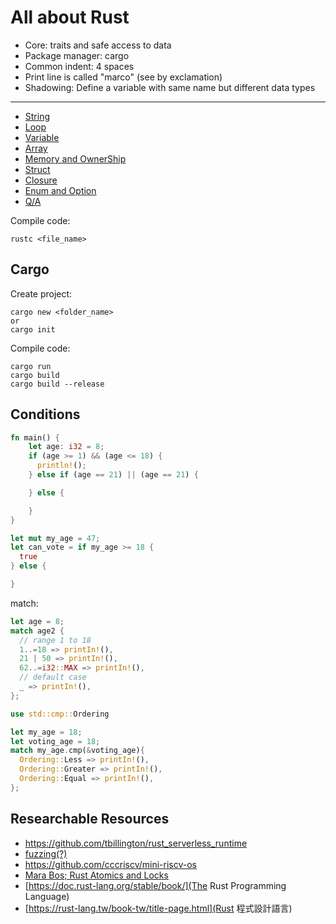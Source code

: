 # All about Rust

- Core: traits and safe access to data
- Package manager: cargo
- Common indent: 4 spaces
- Print line is called "marco" (see by exclamation)
- Shadowing: Define a variable with same name but different data types 

---

- [String](./string/)
- [Loop](./loop/)
- [Variable](./variable/)
- [Array](./array/)
- [Memory and OwnerShip](./memory-and-ownership/)
- [Struct](./struct/)
- [Closure](./closure/)
- [Enum and Option](./enum-and-option/)
- [Q/A](./qa/)

Compile code:

```
rustc <file_name>
```

## Cargo

Create project:

```
cargo new <folder_name>
or
cargo init
```

Compile code:

```
cargo run
cargo build
cargo build --release
```

## Conditions

```rust
fn main() {
    let age: i32 = 8;
    if (age >= 1) && (age <= 18) {
      println!();
    } else if (age == 21) || (age == 21) {

    } else {

    }
}
```

```rust
let mut my_age = 47;
let can_vote = if my_age >= 18 {
  true
} else {

}
```

match:

```rust
let age = 8;
match age2 {
  // range 1 to 18
  1..=18 => printIn!(),
  21 | 50 => printIn!(),
  62..=i32::MAX => printIn!(),
  // default case
  _ => printIn!(),
};

use std::cmp::Ordering

let my_age = 18;
let voting_age = 18;
match my_age.cmp(&voting_age){
  Ordering::Less => printIn!(),
  Ordering::Greater => printIn!(),
  Ordering::Equal => printIn!(),
};
```

## Researchable Resources

- https://github.com/tbillington/rust_serverless_runtime
- [fuzzing(?)](https://github.com/gamozolabs)
- https://github.com/cccriscv/mini-riscv-os
- [Mara Bos; Rust Atomics and Locks](https://marabos.nl/atomics/?fbclid=IwAR0MNn1M8Sty_Pqv2ONLpqX2lL-57d-QGTGGZwYEG0z2E5yO2DlY0_KGFdU)
- [https://doc.rust-lang.org/stable/book/](The Rust Programming Language)
- [https://rust-lang.tw/book-tw/title-page.html](Rust 程式設計語言)
